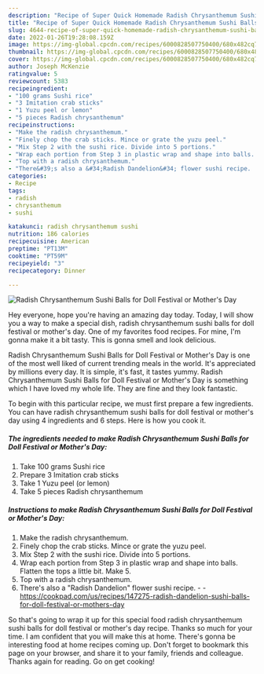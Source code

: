 ```yaml
---
description: "Recipe of Super Quick Homemade Radish Chrysanthemum Sushi Balls for Doll Festival or Mother&amp;#39;s Day"
title: "Recipe of Super Quick Homemade Radish Chrysanthemum Sushi Balls for Doll Festival or Mother&amp;#39;s Day"
slug: 4644-recipe-of-super-quick-homemade-radish-chrysanthemum-sushi-balls-for-doll-festival-or-mother-and-39-s-day
date: 2022-01-26T19:28:08.159Z
image: https://img-global.cpcdn.com/recipes/6000828507750400/680x482cq70/radish-chrysanthemum-sushi-balls-for-doll-festival-or-mothers-day-recipe-main-photo.jpg
thumbnail: https://img-global.cpcdn.com/recipes/6000828507750400/680x482cq70/radish-chrysanthemum-sushi-balls-for-doll-festival-or-mothers-day-recipe-main-photo.jpg
cover: https://img-global.cpcdn.com/recipes/6000828507750400/680x482cq70/radish-chrysanthemum-sushi-balls-for-doll-festival-or-mothers-day-recipe-main-photo.jpg
author: Joseph McKenzie
ratingvalue: 5
reviewcount: 5383
recipeingredient:
- "100 grams Sushi rice"
- "3 Imitation crab sticks"
- "1 Yuzu peel or lemon"
- "5 pieces Radish chrysanthemum"
recipeinstructions:
- "Make the radish chrysanthemum."
- "Finely chop the crab sticks. Mince or grate the yuzu peel."
- "Mix Step 2 with the sushi rice. Divide into 5 portions."
- "Wrap each portion from Step 3 in plastic wrap and shape into balls. Flatten the tops a little bit. Make 5."
- "Top with a radish chrysanthemum."
- "There&#39;s also a &#34;Radish Dandelion&#34; flower sushi recipe.  https://cookpad.com/us/recipes/147275-radish-dandelion-sushi-balls-for-doll-festival-or-mothers-day"
categories:
- Recipe
tags:
- radish
- chrysanthemum
- sushi

katakunci: radish chrysanthemum sushi 
nutrition: 186 calories
recipecuisine: American
preptime: "PT13M"
cooktime: "PT59M"
recipeyield: "3"
recipecategory: Dinner

---
```



![Radish Chrysanthemum Sushi Balls for Doll Festival or Mother&#39;s Day](https://img-global.cpcdn.com/recipes/6000828507750400/680x482cq70/radish-chrysanthemum-sushi-balls-for-doll-festival-or-mothers-day-recipe-main-photo.jpg)

Hey everyone, hope you're having an amazing day today. Today, I will show you a way to make a special dish, radish chrysanthemum sushi balls for doll festival or mother&#39;s day. One of my favorites food recipes. For mine, I'm gonna make it a bit tasty. This is gonna smell and look delicious.

Radish Chrysanthemum Sushi Balls for Doll Festival or Mother&#39;s Day is one of the most well liked of current trending meals in the world. It's appreciated by millions every day. It is simple, it's fast, it tastes yummy. Radish Chrysanthemum Sushi Balls for Doll Festival or Mother&#39;s Day is something which I have loved my whole life. They are fine and they look fantastic.




To begin with this particular recipe, we must first prepare a few ingredients. You can have radish chrysanthemum sushi balls for doll festival or mother&#39;s day using 4 ingredients and 6 steps. Here is how you cook it.

<!--inarticleads1-->

##### The ingredients needed to make Radish Chrysanthemum Sushi Balls for Doll Festival or Mother&#39;s Day:

1. Take 100 grams Sushi rice
1. Prepare 3 Imitation crab sticks
1. Take 1 Yuzu peel (or lemon)
1. Take 5 pieces Radish chrysanthemum




<!--inarticleads2-->

##### Instructions to make Radish Chrysanthemum Sushi Balls for Doll Festival or Mother&#39;s Day:

1. Make the radish chrysanthemum.
1. Finely chop the crab sticks. Mince or grate the yuzu peel.
1. Mix Step 2 with the sushi rice. Divide into 5 portions.
1. Wrap each portion from Step 3 in plastic wrap and shape into balls. Flatten the tops a little bit. Make 5.
1. Top with a radish chrysanthemum.
1. There&#39;s also a &#34;Radish Dandelion&#34; flower sushi recipe. -  - https://cookpad.com/us/recipes/147275-radish-dandelion-sushi-balls-for-doll-festival-or-mothers-day




So that's going to wrap it up for this special food radish chrysanthemum sushi balls for doll festival or mother&#39;s day recipe. Thanks so much for your time. I am confident that you will make this at home. There's gonna be interesting food at home recipes coming up. Don't forget to bookmark this page on your browser, and share it to your family, friends and colleague. Thanks again for reading. Go on get cooking!
